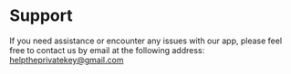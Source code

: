 # Support

If you need assistance or encounter any issues with our app, please feel free to contact us by email at the following address: helptheprivatekey@gmail.com

